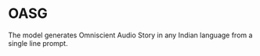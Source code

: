 # OASG
The model generates Omniscient Audio Story in any Indian language from a single line prompt.
